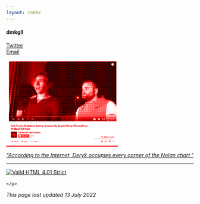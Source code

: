 ```yaml
---
layout: index
---
```


<style>img{max-width:100%;}ul{
    list-style: none;
    padding: 0;
}</style>

#### dmkgll

- [Twitter](https://twitter.com/dmkgll)
- [Email](/)

<p class="img" style="
    background: red;
    max-width: 300px;
"><img alt="image" loading="lazy" src="/dmkgll-trump.png" style="
    background: blue;
    max-width: 300px;
    background-blend-mode: hard-light;
    mix-blend-mode: multiply;
    mix-blend-mode: hard-light;
"></p>

*["According to the Internet, Deryk occupies every corner of the Nolan chart."](/)*

---

<p>
		<a href="https://validator.w3.org/check?uri=https://www.lolwut.info/index.html"><img src="https://anlucas.neocities.org/anow.gif" width="88" height="31" alt="Valid HTML 4.01 Strict" title="Valid HTML 4.01 Strict"></a>

	</p>

*This page last updated 13 July 2022*

